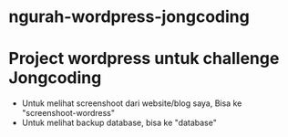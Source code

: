 # ngurah-wordpress-jongcoding
# Project wordpress untuk challenge Jongcoding
- Untuk melihat screenshoot dari website/blog saya, Bisa ke "screenshoot-wordress"
- Untuk melihat backup database, bisa ke "database"
